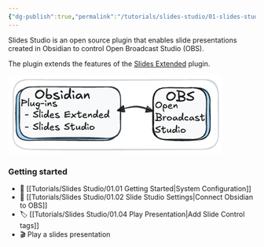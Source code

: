 ```yaml
---
{"dg-publish":true,"permalink":"/tutorials/slides-studio/01-slides-studio/","noteIcon":""}
---
```



Slides Studio is an open source plugin that enables slide presentations created in Obsidian to control Open Broadcast Studio (OBS).

The plugin extends the features of the [Slides Extended](https://github.com/ebullient/obsidian-slides-extended) plugin.  

![Obsidain to OBS.excalidraw.png](/img/user/Excalidraw/Obsidain%20to%20OBS.excalidraw.png)

### Getting started

- 🔧 [[Tutorials/Slides Studio/01.01 Getting Started\|System Configuration]]
- 🔌 [[Tutorials/Slides Studio/01.02 Slide Studio Settings\|Connect Obsidian to OBS]]
- 🏷️ [[Tutorials/Slides Studio/01.04 Play Presentation\|Add Slide Control tags]]
- 🎬 Play a slides presentation



